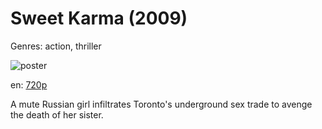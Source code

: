 # Sweet Karma (2009)

Genres: action, thriller

![poster](http://image.tmdb.org/t/p/w500/oKch8nWjMQR1AlBhVnZI1E3yGuE.jpg)

en:
  [720p](magnet:?xt=urn:btih:15E56987D7B39C6FD9126F1E2FD98947395C55C3&tr=udp://glotorrents.pw:6969/announce&tr=udp://tracker.opentrackr.org:1337/announce&tr=udp://torrent.gresille.org:80/announce&tr=udp://tracker.openbittorrent.com:80&tr=udp://tracker.coppersurfer.tk:6969&tr=udp://tracker.leechers-paradise.org:6969&tr=udp://p4p.arenabg.ch:1337&tr=udp://tracker.internetwarriors.net:1337)
  


A mute Russian girl infiltrates Toronto's underground sex trade to avenge the death of her sister.